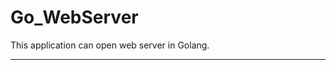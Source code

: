 # Go_WebServer

This application can open web server in Golang.

------------------------------------------------

